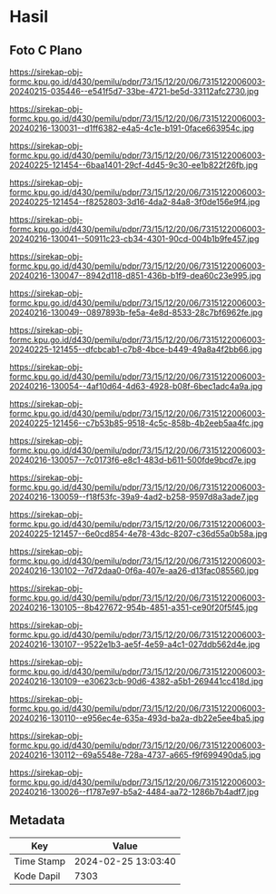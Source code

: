 # Hasil

## Foto C Plano

https://sirekap-obj-formc.kpu.go.id/d430/pemilu/pdpr/73/15/12/20/06/7315122006003-20240215-035446--e541f5d7-33be-4721-be5d-33112afc2730.jpg

https://sirekap-obj-formc.kpu.go.id/d430/pemilu/pdpr/73/15/12/20/06/7315122006003-20240216-130031--d1ff6382-e4a5-4c1e-b191-0face663954c.jpg

https://sirekap-obj-formc.kpu.go.id/d430/pemilu/pdpr/73/15/12/20/06/7315122006003-20240225-121454--6baa1401-29cf-4d45-9c30-ee1b822f26fb.jpg

https://sirekap-obj-formc.kpu.go.id/d430/pemilu/pdpr/73/15/12/20/06/7315122006003-20240225-121454--f8252803-3d16-4da2-84a8-3f0de156e9f4.jpg

https://sirekap-obj-formc.kpu.go.id/d430/pemilu/pdpr/73/15/12/20/06/7315122006003-20240216-130041--50911c23-cb34-4301-90cd-004b1b9fe457.jpg

https://sirekap-obj-formc.kpu.go.id/d430/pemilu/pdpr/73/15/12/20/06/7315122006003-20240216-130047--8942d118-d851-436b-b1f9-dea60c23e995.jpg

https://sirekap-obj-formc.kpu.go.id/d430/pemilu/pdpr/73/15/12/20/06/7315122006003-20240216-130049--0897893b-fe5a-4e8d-8533-28c7bf6962fe.jpg

https://sirekap-obj-formc.kpu.go.id/d430/pemilu/pdpr/73/15/12/20/06/7315122006003-20240225-121455--dfcbcab1-c7b8-4bce-b449-49a8a4f2bb66.jpg

https://sirekap-obj-formc.kpu.go.id/d430/pemilu/pdpr/73/15/12/20/06/7315122006003-20240216-130054--4af10d64-4d63-4928-b08f-6bec1adc4a9a.jpg

https://sirekap-obj-formc.kpu.go.id/d430/pemilu/pdpr/73/15/12/20/06/7315122006003-20240225-121456--c7b53b85-9518-4c5c-858b-4b2eeb5aa4fc.jpg

https://sirekap-obj-formc.kpu.go.id/d430/pemilu/pdpr/73/15/12/20/06/7315122006003-20240216-130057--7c0173f6-e8c1-483d-b611-500fde9bcd7e.jpg

https://sirekap-obj-formc.kpu.go.id/d430/pemilu/pdpr/73/15/12/20/06/7315122006003-20240216-130059--f18f53fc-39a9-4ad2-b258-9597d8a3ade7.jpg

https://sirekap-obj-formc.kpu.go.id/d430/pemilu/pdpr/73/15/12/20/06/7315122006003-20240225-121457--6e0cd854-4e78-43dc-8207-c36d55a0b58a.jpg

https://sirekap-obj-formc.kpu.go.id/d430/pemilu/pdpr/73/15/12/20/06/7315122006003-20240216-130102--7d72daa0-0f6a-407e-aa26-d13fac085560.jpg

https://sirekap-obj-formc.kpu.go.id/d430/pemilu/pdpr/73/15/12/20/06/7315122006003-20240216-130105--8b427672-954b-4851-a351-ce90f20f5f45.jpg

https://sirekap-obj-formc.kpu.go.id/d430/pemilu/pdpr/73/15/12/20/06/7315122006003-20240216-130107--9522e1b3-ae5f-4e59-a4c1-027ddb562d4e.jpg

https://sirekap-obj-formc.kpu.go.id/d430/pemilu/pdpr/73/15/12/20/06/7315122006003-20240216-130109--e30623cb-90d6-4382-a5b1-269441cc418d.jpg

https://sirekap-obj-formc.kpu.go.id/d430/pemilu/pdpr/73/15/12/20/06/7315122006003-20240216-130110--e956ec4e-635a-493d-ba2a-db22e5ee4ba5.jpg

https://sirekap-obj-formc.kpu.go.id/d430/pemilu/pdpr/73/15/12/20/06/7315122006003-20240216-130112--69a5548e-728a-4737-a665-f9f699490da5.jpg

https://sirekap-obj-formc.kpu.go.id/d430/pemilu/pdpr/73/15/12/20/06/7315122006003-20240216-130026--f1787e97-b5a2-4484-aa72-1286b7b4adf7.jpg


## Metadata

| Key        | Value               |
| ---------- | ------------------- |
| Time Stamp | 2024-02-25 13:03:40 |
| Kode Dapil | 7303                |



